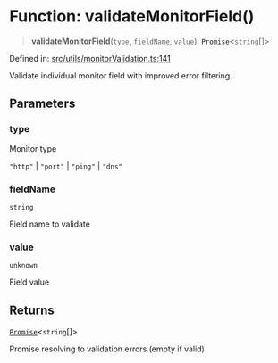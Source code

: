 # Function: validateMonitorField()

> **validateMonitorField**(`type`, `fieldName`, `value`): [`Promise`](https://developer.mozilla.org/docs/Web/JavaScript/Reference/Global_Objects/Promise)\<`string`[]\>

Defined in: [src/utils/monitorValidation.ts:141](https://github.com/Nick2bad4u/Uptime-Watcher/blob/main/src/utils/monitorValidation.ts#L141)

Validate individual monitor field with improved error filtering.

## Parameters

### type

Monitor type

`"http"` | `"port"` | `"ping"` | `"dns"`

### fieldName

`string`

Field name to validate

### value

`unknown`

Field value

## Returns

[`Promise`](https://developer.mozilla.org/docs/Web/JavaScript/Reference/Global_Objects/Promise)\<`string`[]\>

Promise resolving to validation errors (empty if valid)
